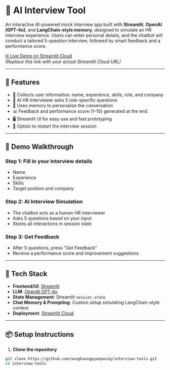 # 🧠 AI Interview Tool

An interactive AI-powered mock interview app built with **Streamlit**, **OpenAI (GPT-4o)**, and **LangChain-style memory**, designed to simulate an HR interview experience. Users can enter personal details, and the chatbot will conduct a tailored 5-question interview, followed by smart feedback and a performance score.

[🌐 Live Demo on Streamlit Cloud](https://interview-tools.streamlit.app)  
*(Replace this link with your actual Streamlit Cloud URL)*

---

## 📌 Features

- 📝 Collects user information: name, experience, skills, role, and company
- 🤖 AI HR Interviewer asks 5 role-specific questions
- 💾 Uses memory to personalize the conversation
- 📊 Feedback and performance score (1–10) generated at the end
- 🖥️ Streamlit UI for easy use and fast prototyping
- 🔁 Option to restart the interview session

---

## 🚀 Demo Walkthrough

### Step 1: Fill in your interview details  
- Name  
- Experience  
- Skills  
- Target position and company  

### Step 2: AI Interview Simulation  
- The chatbot acts as a human HR interviewer  
- Asks 5 questions based on your input  
- Stores all interactions in session state  

### Step 3: Get Feedback  
- After 5 questions, press "Get Feedback"  
- Receive a performance score and improvement suggestions  

---

## 🧰 Tech Stack

- **Frontend/UI**: [Streamlit](https://streamlit.io/)
- **LLM**: [OpenAI GPT-4o](https://platform.openai.com/)
- **State Management**: Streamlit `session_state`
- **Chat Memory & Prompting**: Custom setup simulating LangChain-style context
- **Deployment**: [Streamlit Cloud](https://streamlit.io/cloud)

---

## 📦 Setup Instructions

1. **Clone the repository**

```bash
git clone https://github.com/aungkaungpyaepaing/interview-tools.git
cd interview-tools
